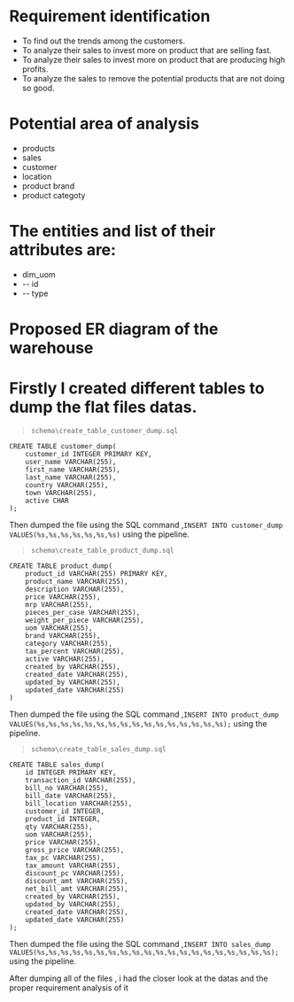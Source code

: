 
# Requirement identification
- To find out the trends among the customers.
- To analyze their sales to invest more on product that are selling fast.
- To analyze their sales to invest more on product that are producing high profits.
- To analyze the sales to remove the potential products that are not doing so good.

# Potential area of analysis
- products
- sales
- customer
- location
- product brand
- product categoty

# The entities and list of their attributes are:
- dim_uom
- -- id
- -- type
# Proposed ER diagram of the warehouse



# Firstly I created different tables to dump the flat files datas.
>`schema\create_table_customer_dump.sql`

```
CREATE TABLE customer_dump(
    customer_id INTEGER PRIMARY KEY,
    user_name VARCHAR(255),
    first_name VARCHAR(255),
    last_name VARCHAR(255),
    country VARCHAR(255),
    town VARCHAR(255),
    active CHAR
);
```
Then dumped the file using the SQL command ,`INSERT INTO customer_dump VALUES(%s,%s,%s,%s,%s,%s,%s)` using the pipeline.

> `schema\create_table_product_dump.sql`
```
CREATE TABLE product_dump(
	product_id VARCHAR(255) PRIMARY KEY,
	product_name VARCHAR(255),
	description VARCHAR(255),
	price VARCHAR(255),
	mrp VARCHAR(255),
	pieces_per_case VARCHAR(255),
	weight_per_piece VARCHAR(255),
	uom VARCHAR(255),
	brand VARCHAR(255),
	category VARCHAR(255),
	tax_percent VARCHAR(255),
	active VARCHAR(255),
	created_by VARCHAR(255),
	created_date VARCHAR(255),
	updated_by VARCHAR(255),
	updated_date VARCHAR(255)
)
```
Then dumped the file using the SQL command ,`INSERT INTO product_dump VALUES(%s,%s,%s,%s,%s,%s,%s,%s,%s,%s,%s,%s,%s,%s,%s,%s);` using the pipeline.

> `schema\create_table_sales_dump.sql`
```
CREATE TABLE sales_dump(
	id INTEGER PRIMARY KEY,
	transaction_id VARCHAR(255),
	bill_no VARCHAR(255),
	bill_date VARCHAR(255),
	bill_location VARCHAR(255),
	customer_id INTEGER,
	product_id INTEGER,
	qty VARCHAR(255),
	uom VARCHAR(255),
	price VARCHAR(255),
	gross_price VARCHAR(255),
	tax_pc VARCHAR(255),
	tax_amount VARCHAR(255),
	discount_pc VARCHAR(255),
	discount_amt VARCHAR(255),
	net_bill_amt VARCHAR(255),
	created_by VARCHAR(255),
	updated_by VARCHAR(255),
	created_date VARCHAR(255),
	updated_date VARCHAR(255)
);
```
Then dumped the file using the SQL command ,`INSERT INTO sales_dump VALUES(%s,%s,%s,%s,%s,%s,%s,%s,%s,%s,%s,%s,%s,%s,%s,%s,%s,%s,%s,%s);` using the pipeline.

After dumping all of the files , i had the closer look at the datas and the proper requirement analysis of it
